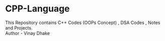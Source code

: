 # CPP-Language
This Repository contains C++ Codes (OOPs Concept) , DSA Codes , Notes and Projects.
<br>
Author - Vinay Dhake
